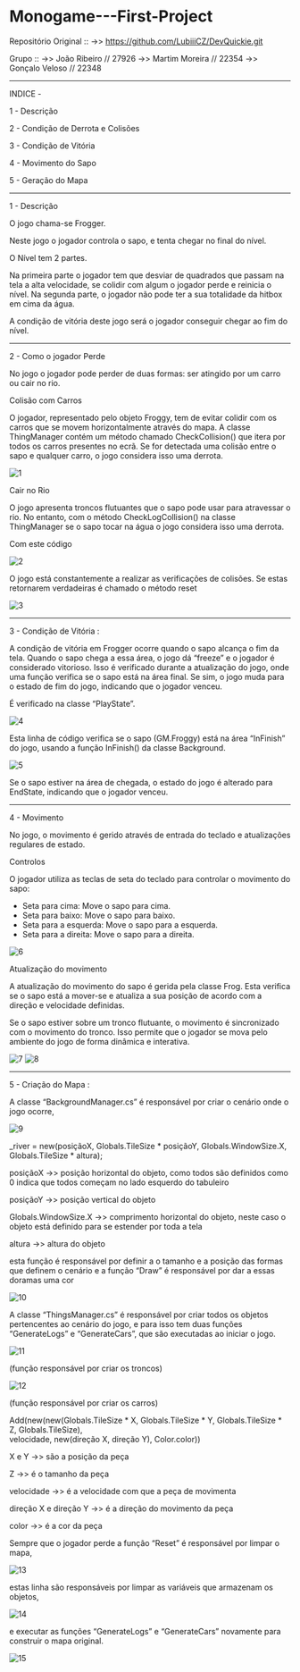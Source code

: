 # Monogame---First-Project

Repositório Original ::
 ->> https://github.com/LubiiiCZ/DevQuickie.git

Grupo :: 
 ->> João Ribeiro // 27926
 ->> Martim Moreira // 22354
 ->> Gonçalo Veloso // 22348
_________________________________________________________________________________
INDICE - 

1 - Descrição

2 - Condição de Derrota e Colisões

3 - Condição de Vitória

4 - Movimento do Sapo

5 - Geração do Mapa

_________________________________________________________________________________

 1 - Descrição 

O jogo chama-se Frogger.

Neste jogo o jogador controla o sapo, e tenta chegar no final do nível.

O Nível tem 2 partes.

Na primeira parte o jogador tem que desviar de quadrados que passam na tela a alta velocidade, se colidir com algum o jogador perde e reinicia o nível.
Na segunda parte, o jogador não pode ter a sua totalidade da hitbox em cima da água.

A condição de vitória deste jogo será o jogador conseguir chegar ao fim do nível.

_________________________________________________________________________________

2 - Como o jogador Perde

No jogo o jogador pode perder de duas formas: ser atingido por um carro ou cair no rio.

Colisão com Carros 

O jogador, representado pelo objeto Froggy, tem de evitar colidir com os carros que se movem horizontalmente através do mapa. A classe ThingManager contém um método chamado CheckCollision() que itera por todos os carros presentes no ecrã. Se for detectada uma colisão entre o sapo e qualquer carro, o jogo considera isso uma derrota.

![1](https://github.com/DigitalGameDevTeam/Monogame---First-Project/assets/148542897/aecc1f05-c3b8-4f88-95d7-79360972e173)

Cair no Rio

O jogo apresenta troncos flutuantes que o sapo pode usar para atravessar o rio. No entanto, com o método CheckLogCollision() na classe ThingManager se o sapo tocar na água o jogo considera isso uma derrota.

Com este código 

![2](https://github.com/DigitalGameDevTeam/Monogame---First-Project/assets/148542897/27d97e55-7ea2-49b9-b66f-32dd410f29df)

O jogo está constantemente a realizar as verificações de colisões. Se estas retornarem verdadeiras é chamado o método reset

![3](https://github.com/DigitalGameDevTeam/Monogame---First-Project/assets/148542897/1b9eb292-160d-4c26-bd9e-b6794ed5989b)

_________________________________________________________________________________

3 - Condição de Vitória :

A condição de vitória em Frogger ocorre quando o sapo alcança o fim da tela. Quando o sapo chega a essa área, o jogo dá “freeze” e o jogador é considerado vitorioso. Isso é verificado durante a atualização do jogo, onde uma função verifica se o sapo está na área final. Se sim, o jogo muda para o estado de fim do jogo, indicando que o jogador venceu.

É verificado na classe “PlayState”.

![4](https://github.com/DigitalGameDevTeam/Monogame---First-Project/assets/148542897/80df7001-fecb-4750-b67a-2894b2ce6d04)

Esta linha de código verifica se o sapo (GM.Froggy) está na área “InFinish” do jogo, usando a função InFinish() da classe Background.

![5](https://github.com/DigitalGameDevTeam/Monogame---First-Project/assets/148542897/2adb0098-cdf6-48d9-a17e-dc70841d4d51)

Se o sapo estiver na área de chegada, o estado do jogo é alterado para EndState, indicando que o jogador venceu.

_________________________________________________________________________________

4 - Movimento

No jogo, o movimento é gerido através de entrada do teclado e atualizações regulares de estado.

Controlos

O jogador utiliza as teclas de seta do teclado para controlar o movimento do sapo: 
- Seta para cima: Move o sapo para cima. 
- Seta para baixo: Move o sapo para baixo. 
- Seta para a esquerda: Move o sapo para a esquerda. 
- Seta para a direita: Move o sapo para a direita.

![6](https://github.com/DigitalGameDevTeam/Monogame---First-Project/assets/148542897/c69aece0-1e1e-4065-b1e0-de86ac44bf96)


Atualização do movimento

A atualização do movimento do sapo é gerida pela classe Frog. Esta verifica se o sapo está a mover-se e atualiza a sua posição de acordo com a direção e velocidade definidas.

Se o sapo estiver sobre um tronco flutuante, o movimento é sincronizado com o movimento do tronco. 
Isso permite que o jogador se mova pelo ambiente do jogo de forma dinâmica e interativa.

![7](https://github.com/DigitalGameDevTeam/Monogame---First-Project/assets/148542897/8275572b-b030-45c4-8b80-974f77189733) ![8](https://github.com/DigitalGameDevTeam/Monogame---First-Project/assets/148542897/4e20a11d-ba43-4d05-be87-f088c72c955b)

_________________________________________________________________________________

 5 - Criação do Mapa : 
	
  A classe “BackgroundManager.cs” é responsável por criar o cenário onde o jogo ocorre, 
  
![9](https://github.com/DigitalGameDevTeam/Monogame---First-Project/assets/148542897/bed34172-3091-44d0-8941-689e2a617575)

_river = new(posiçãoX, Globals.TileSize * posiçãoY, Globals.WindowSize.X, Globals.TileSize * altura);

posiçãoX ->> posição horizontal do objeto, como todos são definidos como 0 indica que todos começam no lado esquerdo do tabuleiro 

posiçãoY ->> posição vertical do objeto 

Globals.WindowSize.X ->> comprimento horizontal do objeto, neste caso o objeto está definido para se
estender por toda a tela

altura ->> altura do objeto 


esta função é responsável por definir a o tamanho e a posição das formas que definem o cenário e a função “Draw” é responsável por dar a essas doramas uma cor 

![10](https://github.com/DigitalGameDevTeam/Monogame---First-Project/assets/148542897/233bc1ba-848e-4cad-99f9-1c3420ccb8e3)

A classe “ThingsManager.cs” é responsável por criar todos os objetos pertencentes ao cenário do jogo, e para isso tem duas funções “GenerateLogs” e “GenerateCars”, que são executadas ao iniciar o jogo.

![11](https://github.com/DigitalGameDevTeam/Monogame---First-Project/assets/148542897/51837583-59b7-474e-a76c-37bd44d24fe2) 

(função responsável por criar os troncos) 

![12](https://github.com/DigitalGameDevTeam/Monogame---First-Project/assets/148542897/3ac8e8e7-08a4-4930-9ab7-241b8deaa594)

(função responsável por criar os carros)




   Add(new(new(Globals.TileSize * X, Globals.TileSize * Y, Globals.TileSize * Z, Globals.TileSize),     
        velocidade, new(direção X, direção Y), Color.color))
	
X e Y ->> são a posição da peça 

Z ->> é o tamanho da peça 

velocidade ->> é a velocidade com que a peça de movimenta

direção X e direção Y ->> é a direção do movimento da peça

color ->> é a cor da peça


Sempre que o jogador perde a função “Reset” é responsável por limpar o mapa, 

![13](https://github.com/DigitalGameDevTeam/Monogame---First-Project/assets/148542897/9b24ba3b-5463-428f-ae38-486c01fe729d)

estas linha são responsáveis por limpar as variáveis que armazenam os objetos,

![14](https://github.com/DigitalGameDevTeam/Monogame---First-Project/assets/148542897/e398c16e-24fc-47fa-b641-3ebef8313ddd)

e executar as funções “GenerateLogs” e “GenerateCars” novamente para construir o mapa original.

![15](https://github.com/DigitalGameDevTeam/Monogame---First-Project/assets/148542897/b8b35958-1c24-42f1-8df4-4e5a49cf476f)


















